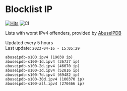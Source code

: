 # Blocklist IP

[![Hits](https://hits.seeyoufarm.com/api/count/incr/badge.svg?url=https%3A%2F%2Fgithub.com%2Fborestad%2Fblocklist-ip%2F&count_bg=%2379C83D&title_bg=%23555555&icon=&icon_color=%23E7E7E7&title=hits&edge_flat=false)](https://hits.seeyoufarm.com)  ![CI](https://img.shields.io/github/workflow/status/borestad/blocklist-ip/CI?style=flat-square)

Lists with worst IPv4 offenders, provided by [AbuseIPDB](https://www.abuseipdb.com/)

<!-- FOOTER-PLACEHOLDER -->
Updated every 5 hours<br>
Last update: `2023-04-16 - 15:05:29`
```
abuseipdb-s100.ipv4 (19038 ip)
abuseipdb-s100-1d.ipv4 (36737 ip)
abuseipdb-s100-2d.ipv4 (46070 ip)
abuseipdb-s100-3d.ipv4 (52816 ip)
abuseipdb-s100-7d.ipv4 (69482 ip)
abuseipdb-s100-30d.ipv4 (100370 ip)
abuseipdb-s100-all.ipv4 (270466 ip)
```
